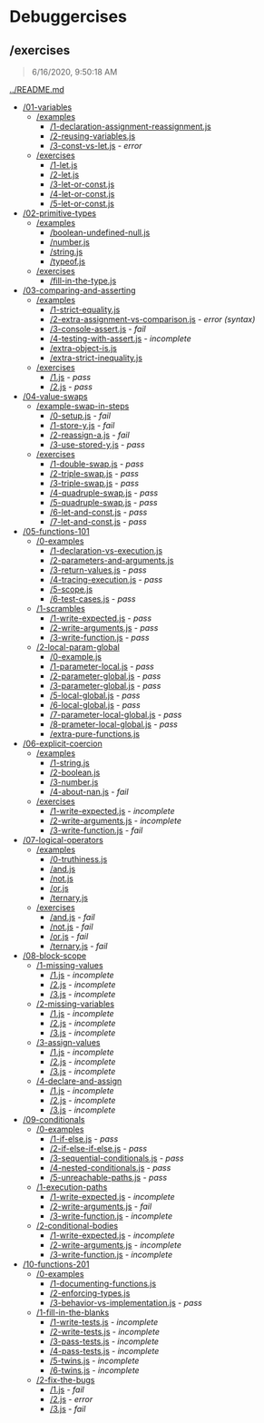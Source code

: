# Debuggercises 

## /exercises 

> 6/16/2020, 9:50:18 AM 

[../README.md](../README.md)

- [/01-variables](./01-variables/README.md)
  - [/examples](./01-variables/examples/README.md)
    - [/1-declaration-assignment-reassignment.js](./01-variables/examples/README.md#1-declaration-assignment-reassignmentjs)  
    - [/2-reusing-variables.js](./01-variables/examples/README.md#2-reusing-variablesjs)  
    - [/3-const-vs-let.js](./01-variables/examples/README.md#3-const-vs-letjs) - _error_ 
  - [/exercises](./01-variables/exercises/README.md)
    - [/1-let.js](./01-variables/exercises/README.md#1-letjs)  
    - [/2-let.js](./01-variables/exercises/README.md#2-letjs)  
    - [/3-let-or-const.js](./01-variables/exercises/README.md#3-let-or-constjs)  
    - [/4-let-or-const.js](./01-variables/exercises/README.md#4-let-or-constjs)  
    - [/5-let-or-const.js](./01-variables/exercises/README.md#5-let-or-constjs)  
- [/02-primitive-types](./02-primitive-types/README.md)
  - [/examples](./02-primitive-types/examples/README.md)
    - [/boolean-undefined-null.js](./02-primitive-types/examples/README.md#boolean-undefined-nulljs)  
    - [/number.js](./02-primitive-types/examples/README.md#numberjs)  
    - [/string.js](./02-primitive-types/examples/README.md#stringjs)  
    - [/typeof.js](./02-primitive-types/examples/README.md#typeofjs)  
  - [/exercises](./02-primitive-types/exercises/README.md)
    - [/fill-in-the-type.js](./02-primitive-types/exercises/README.md#fill-in-the-typejs)  
- [/03-comparing-and-asserting](./03-comparing-and-asserting/README.md)
  - [/examples](./03-comparing-and-asserting/examples/README.md)
    - [/1-strict-equality.js](./03-comparing-and-asserting/examples/README.md#1-strict-equalityjs)  
    - [/2-extra-assignment-vs-comparison.js](./03-comparing-and-asserting/examples/README.md#2-extra-assignment-vs-comparisonjs) - _error (syntax)_ 
    - [/3-console-assert.js](./03-comparing-and-asserting/examples/README.md#3-console-assertjs) - _fail_ 
    - [/4-testing-with-assert.js](./03-comparing-and-asserting/examples/README.md#4-testing-with-assertjs) - _incomplete_ 
    - [/extra-object-is.js](./03-comparing-and-asserting/examples/README.md#extra-object-isjs)  
    - [/extra-strict-inequality.js](./03-comparing-and-asserting/examples/README.md#extra-strict-inequalityjs)  
  - [/exercises](./03-comparing-and-asserting/exercises/README.md)
    - [/1.js](./03-comparing-and-asserting/exercises/README.md#1js) - _pass_ 
    - [/2.js](./03-comparing-and-asserting/exercises/README.md#2js) - _pass_ 
- [/04-value-swaps](./04-value-swaps/README.md)
  - [/example-swap-in-steps](./04-value-swaps/example-swap-in-steps/README.md)
    - [/0-setup.js](./04-value-swaps/example-swap-in-steps/README.md#0-setupjs) - _fail_ 
    - [/1-store-y.js](./04-value-swaps/example-swap-in-steps/README.md#1-store-yjs) - _fail_ 
    - [/2-reassign-a.js](./04-value-swaps/example-swap-in-steps/README.md#2-reassign-ajs) - _fail_ 
    - [/3-use-stored-y.js](./04-value-swaps/example-swap-in-steps/README.md#3-use-stored-yjs) - _pass_ 
  - [/exercises](./04-value-swaps/exercises/README.md)
    - [/1-double-swap.js](./04-value-swaps/exercises/README.md#1-double-swapjs) - _pass_ 
    - [/2-triple-swap.js](./04-value-swaps/exercises/README.md#2-triple-swapjs) - _pass_ 
    - [/3-triple-swap.js](./04-value-swaps/exercises/README.md#3-triple-swapjs) - _pass_ 
    - [/4-quadruple-swap.js](./04-value-swaps/exercises/README.md#4-quadruple-swapjs) - _pass_ 
    - [/5-quadruple-swap.js](./04-value-swaps/exercises/README.md#5-quadruple-swapjs) - _pass_ 
    - [/6-let-and-const.js](./04-value-swaps/exercises/README.md#6-let-and-constjs) - _pass_ 
    - [/7-let-and-const.js](./04-value-swaps/exercises/README.md#7-let-and-constjs) - _pass_ 
- [/05-functions-101](./05-functions-101/README.md)
  - [/0-examples](./05-functions-101/0-examples/README.md)
    - [/1-declaration-vs-execution.js](./05-functions-101/0-examples/README.md#1-declaration-vs-executionjs)  
    - [/2-parameters-and-arguments.js](./05-functions-101/0-examples/README.md#2-parameters-and-argumentsjs)  
    - [/3-return-values.js](./05-functions-101/0-examples/README.md#3-return-valuesjs) - _pass_ 
    - [/4-tracing-execution.js](./05-functions-101/0-examples/README.md#4-tracing-executionjs) - _pass_ 
    - [/5-scope.js](./05-functions-101/0-examples/README.md#5-scopejs)  
    - [/6-test-cases.js](./05-functions-101/0-examples/README.md#6-test-casesjs) - _pass_ 
  - [/1-scrambles](./05-functions-101/1-scrambles/README.md)
    - [/1-write-expected.js](./05-functions-101/1-scrambles/README.md#1-write-expectedjs) - _pass_ 
    - [/2-write-arguments.js](./05-functions-101/1-scrambles/README.md#2-write-argumentsjs) - _pass_ 
    - [/3-write-function.js](./05-functions-101/1-scrambles/README.md#3-write-functionjs) - _pass_ 
  - [/2-local-param-global](./05-functions-101/2-local-param-global/README.md)
    - [/0-example.js](./05-functions-101/2-local-param-global/README.md#0-examplejs)  
    - [/1-parameter-local.js](./05-functions-101/2-local-param-global/README.md#1-parameter-localjs) - _pass_ 
    - [/2-parameter-global.js](./05-functions-101/2-local-param-global/README.md#2-parameter-globaljs) - _pass_ 
    - [/3-parameter-global.js](./05-functions-101/2-local-param-global/README.md#3-parameter-globaljs) - _pass_ 
    - [/5-local-global.js](./05-functions-101/2-local-param-global/README.md#5-local-globaljs) - _pass_ 
    - [/6-local-global.js](./05-functions-101/2-local-param-global/README.md#6-local-globaljs) - _pass_ 
    - [/7-parameter-local-global.js](./05-functions-101/2-local-param-global/README.md#7-parameter-local-globaljs) - _pass_ 
    - [/8-prameter-local-global.js](./05-functions-101/2-local-param-global/README.md#8-prameter-local-globaljs) - _pass_ 
    - [/extra-pure-functions.js](./05-functions-101/2-local-param-global/README.md#extra-pure-functionsjs)  
- [/06-explicit-coercion](./06-explicit-coercion/README.md)
  - [/examples](./06-explicit-coercion/examples/README.md)
    - [/1-string.js](./06-explicit-coercion/examples/README.md#1-stringjs)  
    - [/2-boolean.js](./06-explicit-coercion/examples/README.md#2-booleanjs)  
    - [/3-number.js](./06-explicit-coercion/examples/README.md#3-numberjs)  
    - [/4-about-nan.js](./06-explicit-coercion/examples/README.md#4-about-nanjs) - _fail_ 
  - [/exercises](./06-explicit-coercion/exercises/README.md)
    - [/1-write-expected.js](./06-explicit-coercion/exercises/README.md#1-write-expectedjs) - _incomplete_ 
    - [/2-write-arguments.js](./06-explicit-coercion/exercises/README.md#2-write-argumentsjs) - _incomplete_ 
    - [/3-write-function.js](./06-explicit-coercion/exercises/README.md#3-write-functionjs) - _fail_ 
- [/07-logical-operators](./07-logical-operators/README.md)
  - [/examples](./07-logical-operators/examples/README.md)
    - [/0-truthiness.js](./07-logical-operators/examples/README.md#0-truthinessjs)  
    - [/and.js](./07-logical-operators/examples/README.md#andjs)  
    - [/not.js](./07-logical-operators/examples/README.md#notjs)  
    - [/or.js](./07-logical-operators/examples/README.md#orjs)  
    - [/ternary.js](./07-logical-operators/examples/README.md#ternaryjs)  
  - [/exercises](./07-logical-operators/exercises/README.md)
    - [/and.js](./07-logical-operators/exercises/README.md#andjs) - _fail_ 
    - [/not.js](./07-logical-operators/exercises/README.md#notjs) - _fail_ 
    - [/or.js](./07-logical-operators/exercises/README.md#orjs) - _fail_ 
    - [/ternary.js](./07-logical-operators/exercises/README.md#ternaryjs) - _fail_ 
- [/08-block-scope](./08-block-scope/README.md)
  - [/1-missing-values](./08-block-scope/1-missing-values/README.md)
    - [/1.js](./08-block-scope/1-missing-values/README.md#1js) - _incomplete_ 
    - [/2.js](./08-block-scope/1-missing-values/README.md#2js) - _incomplete_ 
    - [/3.js](./08-block-scope/1-missing-values/README.md#3js) - _incomplete_ 
  - [/2-missing-variables](./08-block-scope/2-missing-variables/README.md)
    - [/1.js](./08-block-scope/2-missing-variables/README.md#1js) - _incomplete_ 
    - [/2.js](./08-block-scope/2-missing-variables/README.md#2js) - _incomplete_ 
    - [/3.js](./08-block-scope/2-missing-variables/README.md#3js) - _incomplete_ 
  - [/3-assign-values](./08-block-scope/3-assign-values/README.md)
    - [/1.js](./08-block-scope/3-assign-values/README.md#1js) - _incomplete_ 
    - [/2.js](./08-block-scope/3-assign-values/README.md#2js) - _incomplete_ 
    - [/3.js](./08-block-scope/3-assign-values/README.md#3js) - _incomplete_ 
  - [/4-declare-and-assign](./08-block-scope/4-declare-and-assign/README.md)
    - [/1.js](./08-block-scope/4-declare-and-assign/README.md#1js) - _incomplete_ 
    - [/2.js](./08-block-scope/4-declare-and-assign/README.md#2js) - _incomplete_ 
    - [/3.js](./08-block-scope/4-declare-and-assign/README.md#3js) - _incomplete_ 
- [/09-conditionals](./09-conditionals/README.md)
  - [/0-examples](./09-conditionals/0-examples/README.md)
    - [/1-if-else.js](./09-conditionals/0-examples/README.md#1-if-elsejs) - _pass_ 
    - [/2-if-else-if-else.js](./09-conditionals/0-examples/README.md#2-if-else-if-elsejs) - _pass_ 
    - [/3-sequential-conditionals.js](./09-conditionals/0-examples/README.md#3-sequential-conditionalsjs) - _pass_ 
    - [/4-nested-conditionals.js](./09-conditionals/0-examples/README.md#4-nested-conditionalsjs) - _pass_ 
    - [/5-unreachable-paths.js](./09-conditionals/0-examples/README.md#5-unreachable-pathsjs) - _pass_ 
  - [/1-execution-paths](./09-conditionals/1-execution-paths/README.md)
    - [/1-write-expected.js](./09-conditionals/1-execution-paths/README.md#1-write-expectedjs) - _incomplete_ 
    - [/2-write-arguments.js](./09-conditionals/1-execution-paths/README.md#2-write-argumentsjs) - _fail_ 
    - [/3-write-function.js](./09-conditionals/1-execution-paths/README.md#3-write-functionjs) - _incomplete_ 
  - [/2-conditional-bodies](./09-conditionals/2-conditional-bodies/README.md)
    - [/1-write-expected.js](./09-conditionals/2-conditional-bodies/README.md#1-write-expectedjs) - _incomplete_ 
    - [/2-write-arguments.js](./09-conditionals/2-conditional-bodies/README.md#2-write-argumentsjs) - _incomplete_ 
    - [/3-write-function.js](./09-conditionals/2-conditional-bodies/README.md#3-write-functionjs) - _incomplete_ 
- [/10-functions-201](./10-functions-201/README.md)
  - [/0-examples](./10-functions-201/0-examples/README.md)
    - [/1-documenting-functions.js](./10-functions-201/0-examples/README.md#1-documenting-functionsjs)  
    - [/2-enforcing-types.js](./10-functions-201/0-examples/README.md#2-enforcing-typesjs)  
    - [/3-behavior-vs-implementation.js](./10-functions-201/0-examples/README.md#3-behavior-vs-implementationjs) - _pass_ 
  - [/1-fill-in-the-blanks](./10-functions-201/1-fill-in-the-blanks/README.md)
    - [/1-write-tests.js](./10-functions-201/1-fill-in-the-blanks/README.md#1-write-testsjs) - _incomplete_ 
    - [/2-write-tests.js](./10-functions-201/1-fill-in-the-blanks/README.md#2-write-testsjs) - _incomplete_ 
    - [/3-pass-tests.js](./10-functions-201/1-fill-in-the-blanks/README.md#3-pass-testsjs) - _incomplete_ 
    - [/4-pass-tests.js](./10-functions-201/1-fill-in-the-blanks/README.md#4-pass-testsjs) - _incomplete_ 
    - [/5-twins.js](./10-functions-201/1-fill-in-the-blanks/README.md#5-twinsjs) - _incomplete_ 
    - [/6-twins.js](./10-functions-201/1-fill-in-the-blanks/README.md#6-twinsjs) - _incomplete_ 
  - [/2-fix-the-bugs](./10-functions-201/2-fix-the-bugs/README.md)
    - [/1.js](./10-functions-201/2-fix-the-bugs/README.md#1js) - _fail_ 
    - [/2.js](./10-functions-201/2-fix-the-bugs/README.md#2js) - _error_ 
    - [/3.js](./10-functions-201/2-fix-the-bugs/README.md#3js) - _fail_ 

